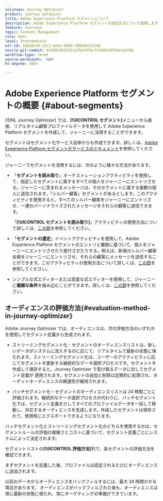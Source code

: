 ```yaml
---
solution: Journey Optimizer
product: journey optimizer
title: Adobe Experience Platform セグメントについて
description: Adobe Experience Platform セグメントの設定方法について説明します
feature: Journeys
topic: Content Management
role: User
level: Intermediate
exl-id: 10d2de34-23c1-4a5e-b868-700b462312eb
source-git-commit: bfd262db2fd12afbb7df6c73c68b29d18a1abf98
workflow-type: tm+mt
source-wordcount: '460'
ht-degree: 100%

---
```


# Adobe Experience Platform セグメントの概要 {#about-segments}

[!DNL Journey Optimizer] では、**[!UICONTROL セグメント]**&#x200B;メニューから直接、リアルタイム顧客プロファイルデータを使用して Adobe Experience Platform セグメントを作成して、ジャーニーに活用することができます。

セグメントはセグメント化サービス自体からも作成できます。詳しくは、[Adobe Experience Platform セグメント化サービスのドキュメント](https://experienceleague.adobe.com/docs/experience-platform/segmentation/home.html?lang=ja)を参照してください。

ジャーニーでセグメントを活用するには、次のように様々な方法があります。

* 「**セグメントを読み取り**」オーケストレーションアクティビティを使用して、指定したセグメントに属するすべての個人をジャーニーにエントリさせる。ジャーニーに含まれるメッセージは、そのセグメントに属する複数の個人に送信されます。「シルバー顧客」セグメントがあるとします。このアクティビティを使用すると、すべてのシルバー顧客をジャーニーにエントリさせ、一連のパーソナライズされたメッセージをそれらの顧客に送信できます。

   「**[!UICONTROL セグメントを読み取り]**」アクティビティの使用方法について詳しくは、[この節](../building-journeys/read-segment.md#configuring-segment-trigger-activity)を参照してください。

* 「**セグメントの選定**」イベントアクティビティを使用して、Adobe Experience Platform セグメントのエントリと離脱に基づいて、個人をジャーニーにエントリさせたり進行させたりする。例えば、新規のシルバー顧客全員をジャーニーにエントリさせ、それらの顧客にメッセージを送信することができます。このアクティビティの使用方法について詳しくは、[この節](../building-journeys/segment-qualification-events.md)を参照してください。

* シンプルな式エディターまたは高度な式エディターを使用して、ジャーニーに&#x200B;**複雑な条件**&#x200B;を組み込むことができます。詳しくは、[この節](../building-journeys/condition-activity.md#using-a-segment)を参照してください。

## オーディエンスの評価方法{#evaluation-method-in-journey-optimizer}

Adobe Journey Optimizer では、オーディエンスは、次の評価方法のいずれかを使用してセグメント定義から生成されます。

* ストリーミングセグメント化 - セグメントのオーディエンスリストは、新しいデータがシステムに流入するのに応じて、リアルタイムで最新の状態に保たれます。ストリーミングセグメント化は、ユーザーのアクティビティに応じてセグメントを更新する継続的なデータ選択プロセスです。セグメントを作成して保存すると、Journey Optimizer で受け取るデータに対してセグメント定義が 適用されます。セグメントの追加と削除は定期的に処理され、ターゲットオーディエンスの関連性が維持されます。

* バッチセグメント化 – セグメントのオーディエンスリストは 24 時間ごとに評価されます。継続的なデータ選択プロセスの代わりに、バッチセグメント化では、セグメント定義を介してすべてのプロファイルデータを一括して移動し、対応するオーディエンスを生成します。作成したセグメントは保存されて、使用時にエクスポートできるようになります。

バッチセグメント化とストリーミングセグメント化のどちらを使用するかは、セグメントルールの評価の複雑さとコストに基づいて、セグメント定義ごとにシステムによって決定されます。

セグメントリストの&#x200B;**[!UICONTROL 評価方法]**&#x200B;列で、各セグメントの評価方法を確認できます。

まずセグメントを定義した後、プロファイルは認定されるたびにオーディエンスに追加されます。

以前のデータからオーディエンスをバックフィルするには、最大 24 時間かかる場合があります。 オーディエンスがバックフィルされた後も、オーディエンスは常に最新の状態に保たれ、常にターゲティングの準備ができています。
